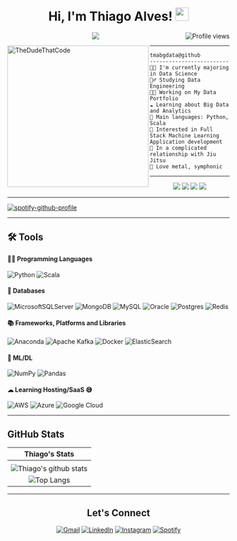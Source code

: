 <h1 align="center">
Hi, I'm Thiago Alves!
 <img src="https://media.giphy.com/media/hvRJCLFzcasrR4ia7z/giphy.gif" width="30"></h1>
 <img src="https://gpvc.arturio.dev/tmabgdata" alt="Profile views" align='right'/> <a href="https://github.com/tmabgdata"> </a> 

<!-- Typing SVG by DenverCoder1 - https://github.com/DenverCoder1/readme-typing-svg -->
<p align="center">
  <a href="https://github.com/DenverCoder1/readme-typing-svg"><img src="https://readme-typing-svg.herokuapp.com?lines=Data+Science+Student;Training+Data+Engineering;A+Cyber+Security+Enthusiastic;Always%20learning%20new%20things&center=true&width=380&height=45"></a>
</p>

<img align="left" src="https://github.com/TheDudeThatCode/TheDudeThatCode/blob/master/Assets/Developer.gif" alt="TheDudeThatCode" width="320" />
<hr>

```
tmabgdata@github
-------------------------
👨‍🔬 I'm currently majoring in Data Science
👷‍♂️ Studying Data Engineering
👨‍💻 Working on My Data Portfolio
☁ Learning about Big Data and Analytics
🌟 Main languages: Python, Scala
🚩 Interested in Full Stack Machine Learning Application development
💖 In a complicated relationship with Jiu Jitsu
🎵 Love metal, symphonic
```
---
<p align="center">
  <img src="https://img.shields.io/badge/Age-30-blue" />
  <img src="https://img.shields.io/badge/Focus-Data%20Enigeering-brightgreen" /> 
  <img src="https://img.shields.io/badge/Lives-Brazil-success" /> 
  <img src="https://img.shields.io/badge/Languages-Portuguese%20%26%20English(basic)-brightgreen" /> 
</p>

---

[![spotify-github-profile](https://spotify-github-profile.vercel.app/api/view?uid=22a2z4k55o43faugahu6s6a5a&cover_image=true&theme=novatorem&bar_color=450881&bar_color_cover=false)](https://github.com/kittinan/spotify-github-profile)

---

## 🛠 Tools

#### 👨‍💻 Programming Languages

 ![Python](https://img.shields.io/badge/python-3670A0?style=for-the-badge&logo=python&logoColor=ffdd54)
 ![Scala](https://img.shields.io/badge/scala-%23DC322F.svg?style=for-the-badge&logo=scala&logoColor=white)

#### 💾 Databases
 
 ![MicrosoftSQLServer](https://img.shields.io/badge/Microsoft%20SQL%20Sever-CC2927?style=for-the-badge&logo=microsoft%20sql%20server&logoColor=white)
 ![MongoDB](https://img.shields.io/badge/MongoDB-%234ea94b.svg?style=for-the-badge&logo=mongodb&logoColor=white)
 ![MySQL](https://img.shields.io/badge/mysql-%2300f.svg?style=for-the-badge&logo=mysql&logoColor=white)
 ![Oracle](https://img.shields.io/badge/Oracle-F80000?style=for-the-badge&logo=oracle&logoColor=white)
 ![Postgres](https://img.shields.io/badge/postgres-%23316192.svg?style=for-the-badge&logo=postgresql&logoColor=white)
 ![Redis](https://img.shields.io/badge/redis-%23DD0031.svg?style=for-the-badge&logo=redis&logoColor=white)
 
#### 📚 Frameworks, Platforms and Libraries
 
 ![Anaconda](https://img.shields.io/badge/Anaconda-%2344A833.svg?style=for-the-badge&logo=anaconda&logoColor=white)
 ![Apache Kafka](https://img.shields.io/badge/Apache%20Kafka-000?style=for-the-badge&logo=apachekafka)
 ![Docker](https://img.shields.io/badge/docker-%230db7ed.svg?style=for-the-badge&logo=docker&logoColor=white)
 ![ElasticSearch](https://img.shields.io/badge/-ElasticSearch-005571?style=for-the-badge&logo=elasticsearch)
 
#### 🦾 ML/DL

 ![NumPy](https://img.shields.io/badge/numpy-%23013243.svg?style=for-the-badge&logo=numpy&logoColor=white)
 ![Pandas](https://img.shields.io/badge/pandas-%23150458.svg?style=for-the-badge&logo=pandas&logoColor=white)

#### ☁ Learning Hosting/SaaS 😅

 ![AWS](https://img.shields.io/badge/AWS-%23FF9900.svg?style=for-the-badge&logo=amazon-aws&logoColor=white)
 ![Azure](https://img.shields.io/badge/azure-%230072C6.svg?style=for-the-badge&logo=microsoftazure&logoColor=white)
 ![Google Cloud](https://img.shields.io/badge/GoogleCloud-%234285F4.svg?style=for-the-badge&logo=google-cloud&logoColor=white)

--- 

##  GitHub Stats


|                                                                     Thiago's Stats                                                                       |
|  :-----------------------------------------------------------------------------------------------------------------------------------------------------: |  
|                                                                                                                                                          |  
| ![Thiago's github stats](https://github-readme-stats.vercel.app/api?username=tmabgdata&show_icons=true&theme=algolia)                                    | 
| ![Top Langs](https://github-readme-stats.vercel.app/api/top-langs/?username=tmabgdata&langs_count=8&theme=algolia&layout=compact)                        |                                                                                                                                                        |


<div align="center">

 ---
 
 ## Let's Connect

   <a href="mailto:tma.bigdata@gmail.com/" target="_blank"><img src="https://img.shields.io/badge/Gmail-D14836?style=for-the-badge&logo=gmail&logoColor=white" alt="Gmail"></a>
   <a href="https://www.linkedin.com/in/thiago-bigdata/" target="_blank"><img src="https://img.shields.io/badge/linkedin-%230077B5.svg?style=for-the-badge&logo=linkedin&logoColor=white" alt="LinkedIn"></a>
   <a href="https://www.instagram.com/thiago_krz/" target="_blank"><img src="https://img.shields.io/badge/Instagram-%23E4405F.svg?style=for-the-badge&logo=Instagram&logoColor=white" alt="Instagram"></a>
   <a href="https://open.spotify.com/user/22a2z4k55o43faugahu6s6a5a?si=52605955186f43b2" target="_blank"><img src="https://img.shields.io/badge/Spotify-1ED760?style=for-the-badge&logo=spotify&logoColor=white" alt="Spotify"></a>

</div>
